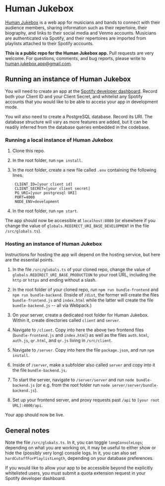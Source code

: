# Human Jukebox

[Human Jukebox](https://human-jukebox.etale.site/) is a web app for musicians and bands to connect with their audience members, sharing information such as their repertoire, their biography, and links to their social media and Venmo accounts. Musicians are authenticated via Spotify, and their repertoires are imported from playlists attached to their Spotify accounts.

**This is a public repo for the Human Jukebox app.** Pull requests are very welcome. For questions, comments, and bug reports, please write to [human.jukebox.app@gmail.com](mailto:human.jukebox.app@gmail.com).

## Running an instance of Human Jukebox

You will need to create an app at the [Spotify developer dashboard](https://developer.spotify.com/dashboard/). Record both your Client ID and your Client Secret, and whitelist any Spotify accounts that you would like to be able to access your app in development mode.

You will also need to create a PostgreSQL database. Record its URI. The database structure will vary as more features are added, but it can be readily inferred from the database queries embedded in the codebase.

### Running a local instance of Human Jukebox

1. Clone this repo.

1. In the root folder, run `npm install`.

1. In the root folder, create a new file called `.env` containing the following lines.

        CLIENT_ID=[your client id]
        CLIENT_SECRET=[your client secret]
        PG_URI=[your postgresql URI]
        PORT=4000
        NODE_ENV=development

1. In the root folder, run `npm start`.

The app should now be accessible at `localhost:8080` (or elsewhere if you change the value of `globals.REDIRECT_URI_BASE_DEVELOPMENT` in the file `/src/globals.ts`).

### Hosting an instance of Human Jukebox

Instructions for hosting the app will depend on the hosting service, but here are the essential points.

1. In the file `/src/globals.ts` of your cloned repo, change the value of `globals.REDIRECT_URI_BASE_PRODUCTION` to your root URL, including the `http` or `https` and ending without a slash.

1. In the root folder of your cloned repo, run `npm run bundle-frontend` and `npm run bundle-backend`. (Inside of `/dist`, the former will create the files `bundle-frontend.js` and `index.html` while the latter will create the file `bundle-backend.js` -- all via Webpack.)

1. On your server, create a dedicated root folder for Human Jukebox. Within it, create directories called `client` and `server`.

1. Navigate to `/client`. Copy into here the above two frontend files (`bundle-frontend.js` and `index.html`) as well as the files `auth.html`, `auth.js`, `qr.html`, and `qr.js` living in `/src/client`.

1. Navigate to `/server`. Copy into here the file `package.json`, and run `npm install`.

1. Inside of `/server`, make a subfolder also called `server` and copy into it the file `bundle-backend.js`.

1. To start the server, navigate to `/server/server` and run `node bundle-backend.js` (or e.g. from the root folder run `node server/server/bundle-backend.js`).

1. Set up your frontend server, and proxy requests past `/api` to `[your root URL]:4000/api`.

Your app should now be live.

## General notes

Note the file `/src/globals.ts`. In it, you can toggle `longConsoleLogs`; depending on what you are working on, it may be useful to either show or hide the (possibly very long) console logs. In it, you can also set `hardCutoffForPlaylistLength`, depending on your database preferences.

If you would like to allow your app to be accessible beyond the explicitly whitelisted users, you must submit a quota extension request in your Spotify developer dashboard.